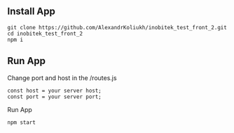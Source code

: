 <h2>Install App</h2>

    git clone https://github.com/AlexandrKoliukh/inobitek_test_front_2.git
    cd inobitek_test_front_2
    npm i
    
<h2>Run App</h2>
    
Change port and host in the /routes.js
    
    const host = your server host;
    const port = your server port;
    
Run App

    npm start